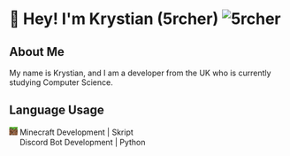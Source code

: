 <h1 align="left">👋 Hey! I'm Krystian (5rcher) <img src="https://komarev.com/ghpvc/?username=5rcher&label=Profile%20views&color=0e75b6&style=flat" alt="5rcher" /> </h1>


## About Me

My name is Krystian, and I am a developer from the UK who is currently studying Computer Science.

## Language Usage

<img width=15 height=15 alt="MC" src="/assets/mclaunchericon.png"> Minecraft Development | Skript  
<img width=15 height=15 src="https://skillicons.dev/icons?i=discord"> Discord Bot Development | Python

